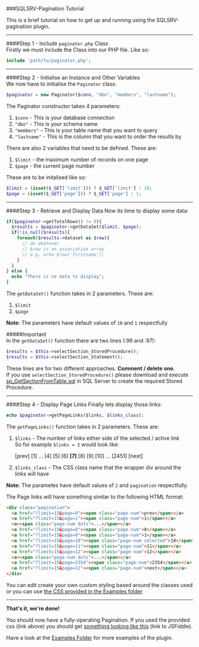 ###SQLSRV-Pagination Tutorial  
  
This is a brief tutorial on how to get up and running using the SQLSRV-pagination plugin.  
***********

####Step 1 - Include `paginator.php` Class  
Firstly we must include the Class into our PHP file. Like so:
```php
include 'path/to/paginator.php';
```
***********

####Step 2 - Initialise an Instance and Other Variables  
We now have to initialise the `Paginator` class:
```php
$paginator = new Paginator($conn, "dbo", "members", "lastname");
```
The Paginator constructor takes 4 parameters:  

1. `$conn` - This is your database connection
2. `"dbo"` - This is your schema name
3. `"members"` - This is your table name that you want to query
4. `"lastname"` - This is the column that you want to order the results by

There are also 2 variables that need to be defined. These are: 

1. `$limit` - the maximum number of records on one page
2. `$page` - the current page number

These are to be initalised like so:

```php
$limit = (isset($_GET['limit'])) ? $_GET['limit'] : 10;
$page = (isset($_GET['page'])) ? $_GET['page'] : 1;
```
***********

####Step 3 - Retrieve and Display Data
Now its time to display some data:

```php
if($paginator->getTotalRows() != 0){
  $results = $paginator->getDataSet($limit, $page);
  if(!is_null($results){
    foreach($results->dataset as $row){
      // do whatever
      // $row is an associative array
      // e.g. echo $row['firstname'];
    }
  }
} else {
  echo "There is no data to display";
}
```

The `getDataSet()` function takes in 2 parameters. These are:  

1. `$limit`
2. `$page`

**Note:** The parameters have default values of `10` and `1` respectfully

#####Important  
In the `getDataSet()` function there are two lines (:96 and :97):

```php
$results = $this->selectSection_StoredProcedure();
$results = $this->selectSection_Statement();
```

These lines are for two different approaches. **Comment / delete one**.   
If you use `selectSection_StoredProcedure()` please download and execute [sp_GetSectionFromTable.sql](https://github.com/ImClarky/SQLSRV-Pagination/blob/readme-edits/sp_GetSectionFromTable.sql) in SQL Server to create the required Stored Procedure.
***********
####Step 4 - Display Page Links
Finally lets display those links:
```php
echo $paginator->getPageLinks($links, $links_class);
```

The `getPageLinks()` function takes in 2 parameters. These are:

1. `$links` - The number of links either side of the selected / active link  
  So for example `$links = 3` would look like:  

    [prev] [1] ... [4] [5] [6] **[7]** [8] [9] [10] ... [2451] [next]  
      
2. `$links_class` - The CSS class name that the wrapper div around the links will have

**Note:** The parametes have default values of `2` and `pagination` respectfully.

The Page links will have something similar to the following HTML format:

```html
<div class="pagination">
  <a href="?limit=15&page=9"><span class="page-num">prev</span></a>
  <a href="?limit=15&page=1"><span class="page-num">1</span></a>
  <a><span class="page-num dots">...</span></a>
  <a href="?limit=15&page=8"><span class="page-num">8</span></a>
  <a href="?limit=15&page=9"><span class="page-num">1</span></a>
  <a href="?limit=15&page=10"><span class="page-num selected">10</span></a>
  <a href="?limit=15&page=11"><span class="page-num">11</span></a>
  <a href="?limit=15&page=12"><span class="page-num">12</span></a>
  <a><span class="page-num dots">...</span></a>
  <a href="?limit=15&page=2354"><span class="page-num">2354</span></a>
  <a href="?limit=15&page=11"><span class="page-num">next</span></a>
</div>
```

You can edit create your own custom styling based around the classes used or you can use [the CSS provided in the Examples folder](https://github.com/ImClarky/SQLSRV-Pagination/blob/readme-edits/Examples/pagination.css)

***********

**That's it, we're done!**

You should now have a fully-operating Pagination. If you used the provided css (link above) you should get [something looking like this](https://jsfiddle.net/imclarky/pn1joybp/) (link to JSFiddle).

Have a look at the [Examples Folder](https://github.com/ImClarky/SQLSRV-Pagination/tree/readme-edits/Examples) for more examples of the plugin.
